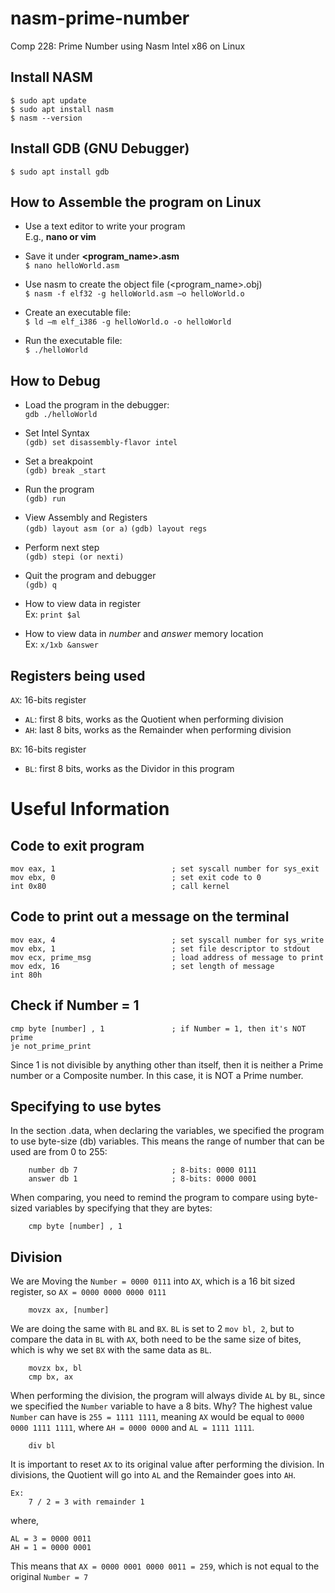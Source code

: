 # nasm-prime-number
Comp 228: Prime Number using Nasm Intel x86 on Linux

## Install NASM
```$ sudo apt update``` <br> 
```$ sudo apt install nasm``` <br> 
```$ nasm --version```

## Install GDB (GNU Debugger)
```$ sudo apt install gdb```

## How to Assemble the program on Linux
- Use a text editor to write your program <br>
        E.g., **nano or vim**

- Save it under **<program_name>.asm** <br>
    ```$ nano helloWorld.asm```
 
- Use nasm to create the object file (<program_name>.obj) <br>
    ```$ nasm -f elf32 -g helloWorld.asm –o helloWorld.o```

- Create an executable file: <br>
    ```$ ld –m elf_i386 -g helloWorld.o -o helloWorld```

- Run the executable file: <br>
    ```$ ./helloWorld```

## How to Debug

- Load the program in the debugger: <br> 
    ```gdb ./helloWorld```

- Set Intel Syntax <br> 
    ```(gdb) set disassembly-flavor intel```

- Set a breakpoint <br> 
    ```(gdb) break _start```

- Run the program <br> 
    ```(gdb) run```

- View Assembly and Registers <br> 
    ```(gdb) layout asm (or a)```
    ```(gdb) layout regs```

- Perform next step <br> 
    ```(gdb) stepi (or nexti)```

- Quit the program and debugger <br> 
    ```(gdb) q```

- How to view data in register <br>
    Ex: ```print $al```

- How to view data in *number* and *answer* memory location <br> 
    Ex: ```x/1xb &answer```

## Registers being used

```AX```: 16-bits register <br>
- ```AL```: first 8 bits, works as the Quotient when performing division
- ```AH```: last 8 bits, works as the Remainder when performing division

```BX```: 16-bits register <br>
- ```BL```: first 8 bits, works as the Dividor in this program


# Useful Information

## Code to exit program
```
mov eax, 1                          ; set syscall number for sys_exit 
mov ebx, 0                          ; set exit code to 0
int 0x80                            ; call kernel
```
## Code to print out a message on the terminal
```
mov eax, 4                          ; set syscall number for sys_write
mov ebx, 1                          ; set file descriptor to stdout
mov ecx, prime_msg                  ; load address of message to print 
mov edx, 16                         ; set length of message 
int 80h
```
## Check if Number = 1
```
cmp byte [number] , 1               ; if Number = 1, then it's NOT prime
je not_prime_print
```
Since 1 is not divisible by anything other than itself, then it is neither a Prime number or a Composite number. In this case, it is NOT a Prime number.

## Specifying to use bytes
In the section .data, when declaring the variables, we specified the program to use byte-size (db) variables. This means the range of number that can be used are from 0 to 255:
```
    number db 7                     ; 8-bits: 0000 0111 
    answer db 1                     ; 8-bits: 0000 0001
```
When comparing, you need to remind the program to compare using byte-sized variables by specifying that they are bytes:
```
    cmp byte [number] , 1
```

## Division
We are Moving the ```Number = 0000 0111``` into ```AX```, which is a 16 bit sized register, so ```AX = 0000 0000 0000 0111```
```
    movzx ax, [number]
```
We are doing the same with ```BL``` and ```BX```. ```BL``` is set to 2  ```mov bl, 2```, but to compare the data in ```BL```  with ```AX```, both need to be the same size of bites, which is why we set ```BX``` with the same data as ```BL```.
```
    movzx bx, bl
    cmp bx, ax
```

When performing the division, the program will always divide ```AL``` by ```BL```, since we specified the ```Number``` variable to have a 8 bits.
Why? The highest value ```Number``` can have is ```255 = 1111 1111```, meaning ```AX``` would be equal to ```0000 0000 1111 1111```, where ```AH = 0000 0000``` and ```AL = 1111 1111```.
```
    div bl
```
It is important to reset ```AX``` to its original value after performing the division. In divisions, the Quotient will go into ```AL``` and the Remainder goes into ```AH```.
```
Ex:
    7 / 2 = 3 with remainder 1
```
where,
```
AL = 3 = 0000 0011
AH = 1 = 0000 0001
```
This means that ```AX = 0000 0001 0000 0011 = 259```, which is not equal to the original ```Number = 7```
